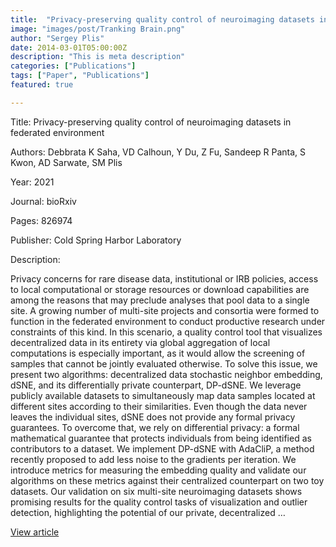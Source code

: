 ```yaml
---
title:  "Privacy-preserving quality control of neuroimaging datasets in federated environment"
image: "images/post/Tranking Brain.png"
author: "Sergey Plis"
date: 2014-03-01T05:00:00Z
description: "This is meta description"
categories: ["Publications"]
tags: ["Paper", "Publications"]
featured: true

---
```

Title: Privacy-preserving quality control of neuroimaging datasets in federated environment
  
Authors: Debbrata K Saha, VD Calhoun, Y Du, Z Fu, Sandeep R Panta, S Kwon, AD Sarwate, SM Plis
  
Year: 2021
  
Journal: bioRxiv
  
Pages: 826974
  
Publisher: Cold Spring Harbor Laboratory
  
Description:
  
Privacy concerns for rare disease data, institutional or IRB policies, access to local computational or storage resources or download capabilities are among the reasons that may preclude analyses that pool data to a single site. A growing number of multi-site projects and consortia were formed to function in the federated environment to conduct productive research under constraints of this kind. In this scenario, a quality control tool that visualizes decentralized data in its entirety via global aggregation of local computations is especially important, as it would allow the screening of samples that cannot be jointly evaluated otherwise. To solve this issue, we present two algorithms: decentralized data stochastic neighbor embedding, dSNE, and its differentially private counterpart, DP-dSNE. We leverage publicly available datasets to simultaneously map data samples located at different sites according to their similarities. Even though the data never leaves the individual sites, dSNE does not provide any formal privacy guarantees. To overcome that, we rely on differential privacy: a formal mathematical guarantee that protects individuals from being identified as contributors to a dataset. We implement DP-dSNE with AdaCliP, a method recently proposed to add less noise to the gradients per iteration. We introduce metrics for measuring the embedding quality and validate our algorithms on these metrics against their centralized counterpart on two toy datasets. Our validation on six multi-site neuroimaging datasets shows promising results for the quality control tasks of visualization and outlier detection, highlighting the potential of our private, decentralized …

  
[View article](https://www.biorxiv.org/content/10.1101/826974.abstract)  
